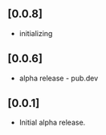 ## [0.0.8]

* initializing

## [0.0.6]

* alpha release - pub.dev

## [0.0.1]

* Initial alpha release.
